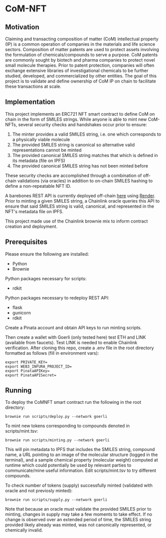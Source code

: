 # CoM-NFT
## Motivation
Claiming and transacting composition of matter (CoM) intellectual property (IP) is a common operation of companies in the materials and life science sectors.
Composition of matter patents are used to protect assets involving the formulation of chemicals/compounds
to serve a purpose. CoM patents are commonly sought by biotech and pharma companies to protect
novel small molecule therapies. Prior to patent protection, companies will often exchange extensive
libraries of investigational chemicals to be further studied, developed, and commercialized by other
entities. The goal of this project is to validate and define ownership of CoM IP on chain to facilitate
these transactions at scale. 

## Implementation
This project implements an ERC721 NFT smart contract to define CoM on chain in the form of SMILES strings. While anyone is able to mint
new CoM-NFTs, several security checks and handshakes occur prior to ensure:
1. The minter provides a valid SMILES string, i.e. one which corresponds to a physically viable molecule
2. The provided SMILES string is canonical so alternative valid representations cannot be minted
3. The provided canonical SMILES string matches that which is defined in its metadata (file on IPFS)
4. The provided canonical SMILES string has not been minted before

These security checks are accomplished through a combination of off-chain validations (via oracles)
in addition to on-chain SMILES hashing to define a non-repeatable NFT ID.  

A barebones REST API is currently deployed off-chain [here](https://smiles-validator.onrender.com/validate/QmRrmHZffDGtLBvR6YbpTs2AXDqJCZWqTherk5FPxmNF9Z) using [Render](https://render.com/). 
Prior to minting a given SMILES string, a Chainlink oracle queries this API to ensure that said SMILES string is valid, canonical, and represented in the NFT's metadata file on IPFS.

This project made use of the Chainlink brownie mix to inform contract creation and deployment. 

## Prerequisites
Please ensure the following are installed:
* Python
* Brownie

Python packages necessary for scripts:
* rdkit

Python packages necessary to redeploy REST API:
* flask
* gunicorn
* rdkit

Create a Pinata account and obtain API keys to run minting scripts.

Then create a wallet with Goerli (only tested here) test ETH and LINK (available from faucets). Test LINK is needed to enable Chainlink verification.
After cloning this repo, create a .env file in the root directory formatted as follows (fill in environment vars):
```buildoutcfg
export PRIVATE_KEY=
export WEB3_INFURA_PROJECT_ID=
export PinataAPIKey=
export PinataAPISecret=
```

## Running
To deploy the CoMNFT smart contract run the following in the root directory:
```buildoutcfg
brownie run scripts/deploy.py --network goerli
```
To mint new tokens corresponding to compounds denoted in scripts/mint.tsv:
```buildoutcfg
brownie run scripts/minting.py --network goerli
```
This will pin metadata to IPFS that includes the SMILES string, compound name, a URL pointing to 
an image of the molecular structure (logged in the terminal), and a sample chemical property (molecular weight) computed at runtime
which could potentially be used by relevant parties to communicate/mine useful information. Edit scripts/mint.tsv to 
try different compounds. 

To check number of tokens (supply) successfully minted (validated with oracle and not previosly minted):
```buildoutcfg
brownie run scripts/supply.py --network goerli
```
Note that because an oracle must validate the provided SMILES prior to minting, changes in supply may take a few
moments to take effect. If no change is observed over an extended period of time, the SMILES string
provided likely already was minted, was not canonically represented, or chemically invalid.